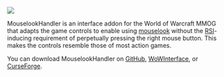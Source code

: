 ![](https://cf.way2muchnoise.eu/full_59300_downloads.svg)

MouselookHandler is an interface addon for the World of Warcraft MMOG that adapts the game
controls to enable using [mouselook][] without the [RSI][]-inducing requirement of
perpetually pressing the right mouse button.  This makes the controls resemble those of
most action games.

You can download MouselookHandler on [GitHub][gh/tags], [WoWInterface][], or
[CurseForge][].

[mouselook]: https://en.wikipedia.org/wiki/Free_look
[RSI]: https://en.wikipedia.org/wiki/Repetitive_strain_injury
[gh/tags]: https://github.com/MouselookHandler/MouselookHandler/tags
[WoWInterface]: https://www.wowinterface.com/downloads/info25676-MouselookHandler.html
[CurseForge]: https://www.curseforge.com/wow/addons/mouselookhandler
